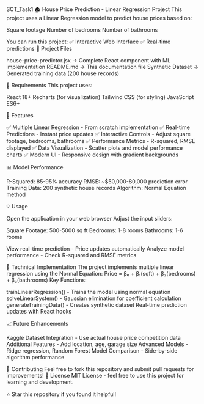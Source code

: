 SCT_Task1 🏠 House Price Prediction - Linear Regression Project This project uses a Linear Regression model to predict house prices based on:

Square footage Number of bedrooms Number of bathrooms

You can run this project: ✅ Interactive Web Interface ✅ Real-time predictions 📂 Project Files

house-price-predictor.jsx → Complete React component with ML implementation README.md → This documentation file Synthetic Dataset → Generated training data (200 house records)

🔧 Requirements This project uses:

React 18+ Recharts (for visualization) Tailwind CSS (for styling) JavaScript ES6+

🎯 Features

✅ Multiple Linear Regression - From scratch implementation ✅ Real-time Predictions - Instant price updates ✅ Interactive Controls - Adjust square footage, bedrooms, bathrooms ✅ Performance Metrics - R-squared, RMSE displayed ✅ Data Visualization - Scatter plots and model performance charts ✅ Modern UI - Responsive design with gradient backgrounds

📊 Model Performance

R-Squared: 85-95% accuracy RMSE: ~$50,000-80,000 prediction error Training Data: 200 synthetic house records Algorithm: Normal Equation method

💡 Usage

Open the application in your web browser Adjust the input sliders:

Square Footage: 500-5000 sq ft Bedrooms: 1-8 rooms Bathrooms: 1-6 rooms

View real-time prediction - Price updates automatically Analyze model performance - Check R-squared and RMSE metrics

🔧 Technical Implementation The project implements multiple linear regression using the Normal Equation: Price = β₀ + β₁(sqft) + β₂(bedrooms) + β₃(bathrooms) Key Functions:

trainLinearRegression() - Trains the model using normal equation solveLinearSystem() - Gaussian elimination for coefficient calculation generateTrainingData() - Creates synthetic dataset Real-time prediction updates with React hooks

📈 Future Enhancements

Kaggle Dataset Integration - Use actual house price competition data Additional Features - Add location, age, garage size Advanced Models - Ridge regression, Random Forest Model Comparison - Side-by-side algorithm performance

🤝 Contributing Feel free to fork this repository and submit pull requests for improvements! 📄 License MIT License - feel free to use this project for learning and development.

⭐ Star this repository if you found it helpful!
